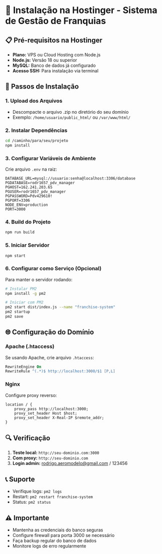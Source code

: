 # 🚀 Instalação na Hostinger - Sistema de Gestão de Franquias

## 📋 Pré-requisitos na Hostinger

- **Plano:** VPS ou Cloud Hosting com Node.js
- **Node.js:** Versão 18 ou superior
- **MySQL:** Banco de dados já configurado
- **Acesso SSH:** Para instalação via terminal

## 🔧 Passos de Instalação

### 1. Upload dos Arquivos
- Descompacte o arquivo .zip no diretório do seu domínio
- Exemplo: `/home/usuario/public_html/` ou `/var/www/html/`

### 2. Instalar Dependências
```bash
cd /caminho/para/seu/projeto
npm install
```

### 3. Configurar Variáveis de Ambiente
Crie arquivo `.env` na raiz:
```env
DATABASE_URL=mysql://usuario:senha@localhost:3306/database
PGDATABASE=rodr1657_pdv_manager
PGHOST=162.241.203.65
PGUSER=rodr1657_pdv_manager  
PGPASSWORD=Pdv429610!
PGPORT=3306
NODE_ENV=production
PORT=3000
```

### 4. Build do Projeto
```bash
npm run build
```

### 5. Iniciar Servidor
```bash
npm start
```

### 6. Configurar como Serviço (Opcional)
Para manter o servidor rodando:
```bash
# Instalar PM2
npm install -g pm2

# Iniciar com PM2
pm2 start dist/index.js --name "franchise-system"
pm2 startup
pm2 save
```

## 🌐 Configuração do Domínio

### Apache (.htaccess)
Se usando Apache, crie arquivo `.htaccess`:
```apache
RewriteEngine On
RewriteRule ^(.*)$ http://localhost:3000/$1 [P,L]
```

### Nginx
Configure proxy reverso:
```nginx
location / {
    proxy_pass http://localhost:3000;
    proxy_set_header Host $host;
    proxy_set_header X-Real-IP $remote_addr;
}
```

## 🔍 Verificação

1. **Teste local:** `http://seu-dominio.com:3000`
2. **Com proxy:** `http://seu-dominio.com`
3. **Login admin:** rodrigo.aeromodelo@gmail.com / 123456

## 📞 Suporte

- Verifique logs: `pm2 logs`
- Restart: `pm2 restart franchise-system`
- Status: `pm2 status`

## ⚠️ Importante

- Mantenha as credenciais do banco seguras
- Configure firewall para porta 3000 se necessário
- Faça backup regular do banco de dados
- Monitore logs de erro regularmente
